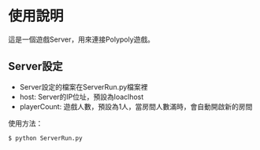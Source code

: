 # 使用說明
這是一個遊戲Server，用來連接Polypoly遊戲。
## Server設定
- Server設定的檔案在ServerRun.py檔案裡
- host: Server的IP位址，預設為loaclhost
- playerCount: 遊戲人數，預設為1人，當房間人數滿時，會自動開啟新的房間

使用方法：
```bash
$ python ServerRun.py
```